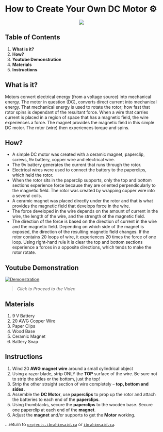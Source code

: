 # How to Create Your Own DC Motor ⚙️


<p align="center">
  <img src="/img/dcmotor.jpeg"/>
</p>

## Table of Contents

1. **What is it?**  
2. **How?**  
3. **Youtube Demonstration** 
4. **Materials** 
5. **Instructions** 

## What is it?

Motors convert electrical energy (from a voltage source) into mechanical energy. The motor in question (DC), converts direct current into mechanical energy.  That mechanical energy is used to rotate the rotor; how fast that rotor spins is dependant of the resultant force. When a wire that carries current is placed in a region of space that has a magnetic field, the wire experiences a force. The magnet provides the magnetic field in this simple DC motor. The rotor (wire) then experiences torque and spins.


## How?

- A simple DC motor was created with a ceramic magnet, paperclip, screws, 9v battery, copper wire and electrical wire.
- The 9v battery generates the current that runs through the rotor.
- Electrical wires were used to connect the battery to the paperclips, which held the rotor.
- When the rotor sits in the paperclip supports, only the top and bottom sections experience force because they are oriented perpendicularly to the magnetic field. The rotor was created by wrapping copper wire into a several coils.
- A ceramic magnet was placed directly under the rotor and that is what provides the magnetic field that develops force in the wire.
- The force developed in the wire depends on the amount of current in the wire, the length of the wire, and the strength of the magnetic field. 
- The direction of the force is based on the direction of current in the wire and the magnetic field. Depending on which side of the magnet is exposed, the direction of the resulting magnetic field changes. If the rotor contains 20 loops of wire, it experiences 20 times the force of one loop. Using right-hand rule it is clear the top and bottom sections experience a forces in a opposite directions, which tends to make the rotor rotate. 

## Youtube Demonstration

[![Demonstration](http://img.youtube.com/vi/bWQ8JH-RxlY/0.jpg)](http://www.youtube.com/watch?v=bWQ8JH-RxlY)

> _Click to Proceed to the Video_

## Materials

1. 9 V Battery
2. 20 AWG Copper Wire
3. Paper Clips
4. Wood Base
5. Ceramic Magnet
6. Battery Snap

## Instructions

1. Wind 20 **AWG magnet wire** around a small cylindrical object
2. Using a razor blade, strip ONLY the **TOP** surface of the wire. Be sure not to strip the sides or the bottom, just the top!
3. Strip the other straight section of wire completely – **top, bottom and sides.**
4. Assemble the **DC Motor**, use **paperclips** to prop up the rotor and attach the batteries to each end of the **paperclips**.
  1. Using thumbtacks, secure the **paperclips** to the wooden base. Secure one paperclip at each end of the **magnet**.
  2. Adjust the **magnet** and/or supports to get the **Motor** working.

...return to [`projects.ibrahimsaid.ca`](https://projects.ibrahimsaid.ca/) or [`ibrahimsaid.ca`](https://www.ibrahimsaid.ca/).